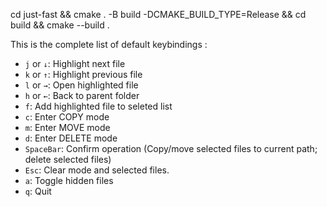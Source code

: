 cd just-fast && cmake . -B build -DCMAKE_BUILD_TYPE=Release && cd build && cmake --build .


This is the complete list of default keybindings :

-   `j` or `↓`: Highlight next file
-   `k` or `↑`: Highlight previous file
-   `l` or `→`: Open highlighted file
-   `h` or `←`: Back to parent folder
-   `f`: Add highlighted file to seleted list
-   `c`: Enter COPY mode
-   `m`: Enter MOVE mode
-   `d`: Enter DELETE mode
-   `SpaceBar`: Confirm operation (Copy/move selected files to current path; delete selected files)
-   `Esc`: Clear mode and selected files.
-   `a`: Toggle hidden files
-   `q`: Quit
